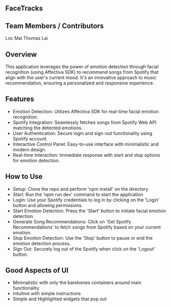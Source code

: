 
FaceTracks
-------------------------------------------

Team Members / Contributors
---------------------------

Loc Mai
Thomas Lai

Overview
--------

This application leverages the power of emotion detection through facial recognition (using Affectiva SDK) to recommend songs from Spotify that align with the user's current mood. It's an innovative approach to music recommendation, ensuring a personalized and responsive experience.

Features
--------

- Emotion Detection: Utilizes Affectiva SDK for real-time facial emotion recognition.
- Spotify Integration: Seamlessly fetches songs from Spotify Web API matching the detected emotions.
- User Authentication: Secure login and sign-out functionality using Spotify account.
- Interactive Control Panel: Easy-to-use interface with minimalistic and modern design.
- Real-time Interaction: Immediate response with start and stop options for emotion detection.

How to Use
----------

- Setup: Clone the repo and perform 'npm install' on the directory
- Start: Run the 'npm run dev' command to start the application
- Login: Use your Spotify credentials to log in by clicking on the 'Login' button and allowing permissions.
- Start Emotion Detection: Press the 'Start' button to initiate facial emotion detection.
- Generate Song Recommendations: Click on 'Get Spotify Recommendations' to fetch songs from Spotify based on your current emotion.
- Stop Emotion Detection: Use the 'Stop' button to pause or end the emotion detection process.
- Sign Out: Securely log out of the Spotify when click on the 'Logout' button.

Good Aspects of UI
------------------

- Minimalistic with only the barebones containers around main functionality
- Intuitive with simple instructions
- Simple and Highlighted widgets that pop out
